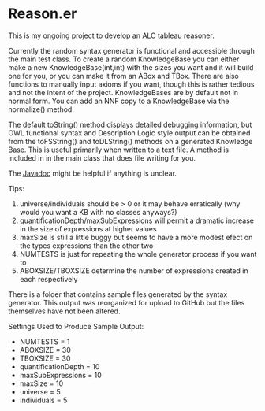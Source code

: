 # Reason.er

This is my ongoing project to develop an ALC tableau reasoner. 

Currently the random syntax generator is functional and accessible through the main test class. To create a random KnowledgeBase you can either make a new KnowledgeBase(int,int) with the sizes you want and it will build one for you, or you can make it from an ABox and TBox. There are also functions to manually input axioms if you want, though this is rather tedious and not the intent of the project. KnowledgeBases are by default not in normal form. You can add an NNF copy to a KnowledgeBase via the normalize() method. 

The default toString() method displays detailed debugging information, but OWL functional syntax and Description Logic style output can be obtained from the toFSString() and toDLString() methods on a generated Knowledge Base. This is useful primarily when written to a text file. A method is included in in the main class that does file writing for you.

The <a href="https://aaroneberhart.github.io/Reason.er/Javadoc/" target="_blank">Javadoc</a> might be helpful if anything is unclear.

Tips:<ol>
<li>universe/individuals should be > 0 or it may behave erratically (why would you want a KB with no classes anyways?)</li>
<li>quantificationDepth/maxSubExpressions will permit a dramatic increase in the size of expressions at higher values</li>
<li>maxSize is still a little buggy but seems to have a more modest efect on the types expressions than the other two</li>
<li>NUMTESTS is just for repeating the whole generator process if you want to</li>
<li>ABOXSIZE/TBOXSIZE determine the number of expressions created in each respectively</li>
</ol>

There is a folder that contains sample files generated by the syntax generator. This output was reorganized for upload to GitHub but the files themselves have not been altered. 

Settings Used to Produce Sample Output:<ul>
<li>NUMTESTS = 1</li>
<li>ABOXSIZE = 30</li>
<li>TBOXSIZE = 30</li>
<li>quantificationDepth = 10</li>
<li>maxSubExpressions = 10</li>
<li>maxSize = 10</li>
<li>universe = 5</li>
<li>individuals = 5</li>
</ul>


